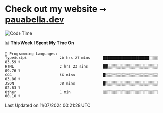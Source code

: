 # Check out my website ⭢ [pauabella.dev](https://pauabella.dev)

<!--START_SECTION:waka-->
![Code Time](http://img.shields.io/badge/Code%20Time-3%2C550%20hrs%205%20mins-blue)

📊 **This Week I Spent My Time On** 

```text
💬 Programming Languages: 
TypeScript               20 hrs 27 mins      █████████████████████░░░░   83.59 % 
HTML                     2 hrs 23 mins       ██░░░░░░░░░░░░░░░░░░░░░░░   09.76 % 
CSS                      56 mins             █░░░░░░░░░░░░░░░░░░░░░░░░   03.86 % 
JSON                     38 mins             █░░░░░░░░░░░░░░░░░░░░░░░░   02.63 % 
Other                    1 min               ░░░░░░░░░░░░░░░░░░░░░░░░░   00.10 % 
```


 Last Updated on 11/07/2024 00:21:28 UTC
<!--END_SECTION:waka-->
